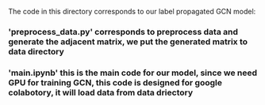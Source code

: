 The code in this directory corresponds to our label propagated GCN model:

### 'preprocess_data.py' corresponds to preprocess data and generate the adjacent matrix, we put the generated matrix to data directory

### 'main.ipynb' this is the main code for our model, since we need GPU for training GCN, this code is designed for google colabotory, it will load data from data driectory
 
